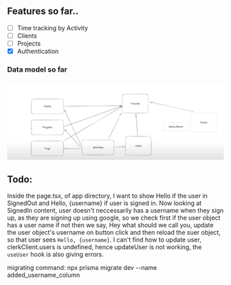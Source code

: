 ## Features so far..
- [ ] Time tracking by Activity
- [ ] Clients
- [ ] Projects
- [x] Authentication

### Data model so far
![Alt text](image.png)


## Todo:
Inside the page.tsx, of app directory, I want to show Hello if the user in SignedOut and Hello, {username} if user is signed in.
Now looking at SignedIn content, user doesn't neccessarily has a username when they sign up, as they are signing up using google, so we check first if the user object has a user name if not then we say, Hey what should we call you, update the user object's username on button click and then reload the suer object, so that user sees `Hello, {username}`.
I can't find how to update user, clerkClient.users is undefined, hence updateUser is not working, the `useUser` hook is also giving errors.

migrating command: npx prisma migrate dev --name added_username_column
